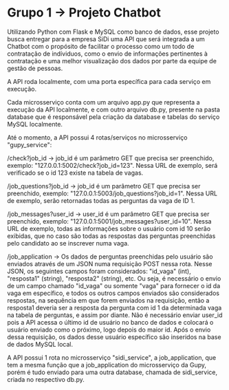 # Grupo 1 -> Projeto Chatbot
Utilizando Python com Flask e MySQL como banco de dados, esse projeto busca entregar para a empresa SiDi uma API que será integrada a um Chatbot com o propósito de facilitar o processo como um todo de contratação de indíviduos, como o envio de informações pertinentes à contratação e uma melhor visualização dos dados por parte da equipe de gestão de pessoas.

A API roda localmente, com uma porta específica para cada serviço em execução.

Cada microsserviço conta com um arquivo app.py que representa a execução da API localmente, e com outro arquivo db.py, presente na pasta database que é responsável pela criação da database e tabelas do serviço MySQL localmente.

Até o momento, a API possui 4 rotas/serviços no microsserviço "gupy_service":

/check?job_id -> job_id é um parâmetro GET que precisa ser preenchido, exemplo: "127.0.0.1:5002/check?job_id=123". Nessa URL de exemplo, será verificado se o id 123 existe na tabela de vagas.

/job_questions?job_id -> job_id é um parâmetro GET que precisa ser preenchido, exemplo: "127.0.0.1:5003/job_questions?job_id=1". Nessa URL de exemplo, serão retornadas todas as perguntas da vaga de ID 1.

/job_messages?user_id -> user_id é um parâmetro GET que precisa ser preenchido, exemplo: "127.0.0.1:5001/job_messages?user_id=10". Nessa URL de exemplo, todas as informações sobre o usuário com id 10 serão exibidas, que no caso são todas as respostas das perguntas preenchidas pelo candidato ao se inscrever numa vaga.

/job_application -> Os dados de perguntas preenchidas pelo usuário são enviados através de um JSON numa requisição POST nessa rota. Nesse JSON, os seguintes campos foram considerados: "id_vaga" (int), "resposta1" (string), "resposta2" (string), etc. Ou seja, é necessário o envio de um campo chamado "id_vaga" ou somente "vaga" para fornecer o id da vaga em específico, e todos os outros campos enviados são considerados respostas, na sequência em que forem enviados na requisição, então a resposta1 deveria ser a resposta da pergunta com id 1 da determinada vaga na tabela de perguntas, e assim por diante. Não é necessário enviar user_id pois a API acessa o último id de usuário no banco de dados e colocará o usuário enviado como o próximo, logo depois do maior id. Após o envio dessa requisição, os dados desse usuário específico são inseridos na base de dados MySQL local.

A API possui 1 rota no microsserviço "sidi_service", a job_application, que tem a mesma função que a job_application do microsserviço da Gupy, porém é tudo enviado para uma outra database, chamada de sidi_service, criada no respectivo db.py.
